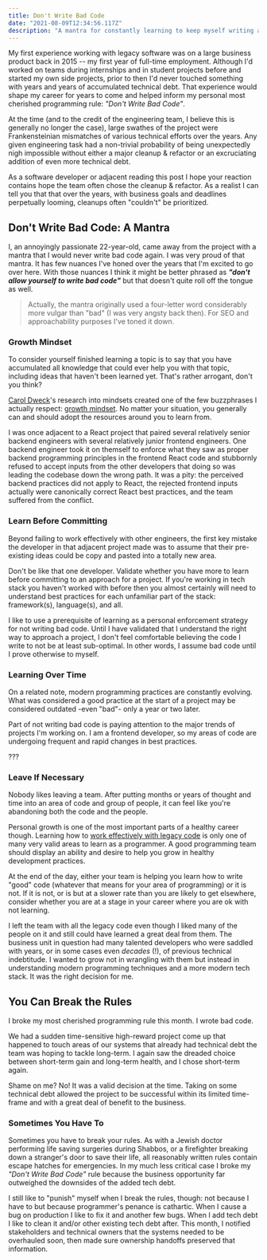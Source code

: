 ```yaml
---
title: Don't Write Bad Code
date: "2021-08-09T12:34:56.117Z"
description: "A mantra for constantly learning to keep myself writing at my best."
---
```


My first experience working with legacy software was on a large business product back in 2015 -- my first year of full-time employment.
Although I'd worked on teams during internships and in student projects before and started my own side projects, prior to then I'd never touched something with years and years of accumulated technical debt.
That experience would shape my career for years to come and helped inform my personal most cherished programming rule: _"Don't Write Bad Code"_.

At the time (and to the credit of the engineering team, I believe this is generally no longer the case), large swathes of the project were Frankensteinian mismatches of various technical efforts over the years.
Any given engineering task had a non-trivial probability of being unexpectedly nigh impossible without either a major cleanup & refactor or an excruciating addition of even more technical debt.

As a software developer or adjacent reading this post I hope your reaction contains hope the team often chose the cleanup & refactor.
As a realist I can tell you that that over the years, with business goals and deadlines perpetually looming, cleanups often "couldn't" be prioritized.

## Don't Write Bad Code: A Mantra

I, an annoyingly passionate 22-year-old, came away from the project with a mantra that I would never write bad code again.
I was very proud of that mantra.
It has few nuances I've honed over the years that I'm excited to go over here.
With those nuances I think it might be better phrased as _**"don't allow yourself to write bad code"**_ but that doesn't quite roll off the tongue as well.

> Actually, the mantra originally used a four-letter word considerably more vulgar than "bad" (I was very angsty back then).
> For SEO and approachability purposes I've toned it down.

### Growth Mindset

To consider yourself finished learning a topic is to say that you have accumulated all knowledge that could ever help you with that topic, including ideas that haven't been learned yet.
That's rather arrogant, don't you think?

[Carol Dweck](https://en.wikipedia.org/wiki/Carol_Dweck)'s research into mindsets created one of the few buzzphrases I actually respect: [growth mindset](https://en.wikipedia.org/wiki/Mindset#Fixed_and_growth_mindset).
No matter your situation, you generally can and should adopt the resources around you to learn from.

I was once adjacent to a React project that paired several relatively senior backend engineers with several relatively junior frontend engineers.
One backend engineer took it on themself to enforce what they saw as proper backend programming principles in the frontend React code and stubbornly refused to accept inputs from the other developers that doing so was leading the codebase down the wrong path.
It was a pity: the perceived backend practices did not apply to React, the rejected frontend inputs actually were canonically correct React best practices, and the team suffered from the conflict.

### Learn Before Committing

Beyond failing to work effectively with other engineers, the first key mistake the developer in that adjacent project made was to assume that their pre-existing ideas could be copy and pasted into a totally new area.

Don't be like that one developer.
Validate whether you have more to learn before committing to an approach for a project.
If you're working in tech stack you haven't worked with before then you almost certainly will need to understand best practices for each unfamiliar part of the stack: framework(s), language(s), and all.

I like to use a prerequisite of learning as a personal enforcement strategy for not writing bad code.
Until I have validated that I understand the right way to approach a project, I don't feel comfortable believing the code I write to not be at least sub-optimal.
In other words, I assume bad code until I prove otherwise to myself.

### Learning Over Time

On a related note, modern programming practices are constantly evolving.
What was considered a good practice at the start of a project may be considered outdated -even "bad"- only a year or two later.

Part of not writing bad code is paying attention to the major trends of projects I'm working on.
I am a frontend developer, so my areas of code are undergoing frequent and rapid changes in best practices.

???

### Leave If Necessary

Nobody likes leaving a team.
After putting months or years of thought and time into an area of code and group of people, it can feel like you're abandoning both the code and the people.

Personal growth is one of the most important parts of a healthy career though.
Learning how to [work effectively with legacy code](https://www.oreilly.com/library/view/working-effectively-with/0131177052) is only one of many very valid areas to learn as a programmer.
A good programming team should display an ability and desire to help you grow in healthy development practices.

At the end of the day, either your team is helping you learn how to write "good" code (whatever that means for your area of programming) or it is not.
If it is not, or is but at a slower rate than you are likely to get elsewhere, consider whether you are at a stage in your career where you are ok with not learning.

I left the team with all the legacy code even though I liked many of the people on it and still could have learned a great deal from them.
The business unit in question had many talented developers who were saddled with years, or in some cases even _decades_ (!), of previous technical indebtitude.
I wanted to grow not in wrangling with them but instead in understanding modern programming techniques and a more modern tech stack.
It was the right decision for me.

## You Can Break the Rules

I broke my most cherished programming rule this month.
I wrote bad code.

We had a sudden time-sensitive high-reward project come up that happened to touch areas of our systems that already had technical debt the team was hoping to tackle long-term.
I again saw the dreaded choice between short-term gain and long-term health, and I chose short-term again.

Shame on me?
No!
It was a valid decision at the time.
Taking on some technical debt allowed the project to be successful within its limited time-frame and with a great deal of benefit to the business.

### Sometimes You Have To

Sometimes you have to break your rules.
As with a Jewish doctor performing life saving surgeries during Shabbos, or a firefighter breaking down a stranger's door to save their life, all reasonably written rules contain escape hatches for emergencies.
In my much less critical case I broke my _"Don't Write Bad Code"_ rule because the business opportunity far outweighed the downsides of the added tech debt.

I still like to "punish" myself when I break the rules, though: not because I have to but because programmer's penance is cathartic.
When I cause a bug on production I like to fix it and another few bugs.
When I add tech debt I like to clean it and/or other existing tech debt after.
This month, I notified stakeholders and technical owners that the systems needed to be overhauled soon, then made sure ownership handoffs preserved that information.
